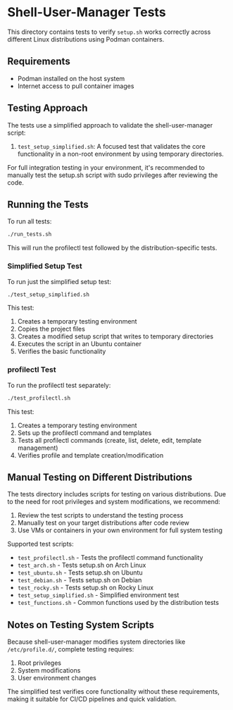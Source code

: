 # Shell-User-Manager Tests

This directory contains tests to verify `setup.sh` works correctly across different Linux distributions using Podman containers.

## Requirements

- Podman installed on the host system
- Internet access to pull container images

## Testing Approach

The tests use a simplified approach to validate the shell-user-manager script:

1. `test_setup_simplified.sh`: A focused test that validates the core functionality in a non-root environment by using temporary directories.

For full integration testing in your environment, it's recommended to manually test the setup.sh script with sudo privileges after reviewing the code.

## Running the Tests

To run all tests:

```bash
./run_tests.sh
```

This will run the profilectl test followed by the distribution-specific tests.

### Simplified Setup Test

To run just the simplified setup test:

```bash
./test_setup_simplified.sh
```

This test:
1. Creates a temporary testing environment
2. Copies the project files
3. Creates a modified setup script that writes to temporary directories
4. Executes the script in an Ubuntu container
5. Verifies the basic functionality

### profilectl Test

To run the profilectl test separately:

```bash
./test_profilectl.sh
```

This test:
1. Creates a temporary testing environment
2. Sets up the profilectl command and templates
3. Tests all profilectl commands (create, list, delete, edit, template management)
4. Verifies profile and template creation/modification

## Manual Testing on Different Distributions

The tests directory includes scripts for testing on various distributions. Due to the need for root privileges and system modifications, we recommend:

1. Review the test scripts to understand the testing process
2. Manually test on your target distributions after code review
3. Use VMs or containers in your own environment for full system testing

Supported test scripts:
- `test_profilectl.sh` - Tests the profilectl command functionality
- `test_arch.sh` - Tests setup.sh on Arch Linux
- `test_ubuntu.sh` - Tests setup.sh on Ubuntu
- `test_debian.sh` - Tests setup.sh on Debian
- `test_rocky.sh` - Tests setup.sh on Rocky Linux
- `test_setup_simplified.sh` - Simplified environment test
- `test_functions.sh` - Common functions used by the distribution tests

## Notes on Testing System Scripts

Because shell-user-manager modifies system directories like `/etc/profile.d/`, complete testing requires:

1. Root privileges
2. System modifications
3. User environment changes

The simplified test verifies core functionality without these requirements, making it suitable for CI/CD pipelines and quick validation.